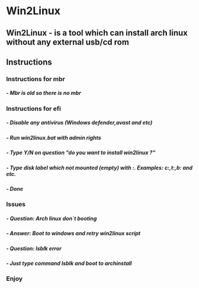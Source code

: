 # Win2Linux

## Win2Linux - is a tool which can install arch linux without any external usb/cd rom

## Instructions

### Instructions for mbr
##### - Mbr is old so there is no mbr

### Instructions for efi
##### - Disable any antivirus (Windows defender,avast and etc)
##### - Run win2linux.bat with admin rights
##### - Type Y/N on question "do you want to install win2linux ?"
##### - Type disk label which not mounted (empty) with :. Examples: c:,t:,b: and etc.
##### - Done

### Issues
##### - Question: Arch linux don`t booting
##### - Answer: Boot to windows and retry win2linux script
##### - Question: lsblk error
##### - Just type command lsblk and boot to archinstall

### Enjoy
